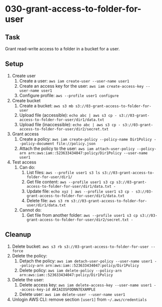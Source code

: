 # 030-grant-access-to-folder-for-user

## Task
Grant read-write access to a folder in a bucket for a user.

## Setup
1. Create user
	1. Create a user: `aws iam create-user --user-name user1`
	2. Create an access key for the user: `aws iam create-access-key --user-name user1`
	3. Configure profile: `aws --profile user1 configure`
2. Create bucket
	1. Create a bucket: `aws s3 mb s3://03-grant-access-to-folder-for-user`
	2. Upload file (accessible): `echo abc | aws s3 cp - s3://03-grant-access-to-folder-for-user/dir1/data.txt`
	3. Upload file (inaccessible): `echo abc | aws s3 cp - s3://03-grant-access-to-folder-for-user/dir2/secret.txt`
3. Grant access
	1. Create a policy: `aws iam create-policy --policy-name Dir1Policy --policy-document file://policy.json`
	2. Attach the policy to the user: `aws iam attach-user-policy --policy-arn arn:aws:iam::523633434047:policy/Dir1Policy --user-name user1`
3. Test access
	1. Can do:
		1. List files: `aws --profile user1 s3 ls s3://03-grant-access-to-folder-for-user/dir1/`
		2. Get file content: `aws --profile user1 s3 cp s3://03-grant-access-to-folder-for-user/dir1/data.txt -`
		2. Update file: `echo xyz | aws --profile user1 s3 cp - s3://03-grant-access-to-folder-for-user/dir1/data.txt`
		3. Delete file: `aws s3 rm s3://03-grant-access-to-folder-for-user/dir1/data.txt`
	2. Cannot do:
		1. Get file from another folder: `aws --profile user1 s3 cp s3://03-grant-access-to-folder-for-user/dir2/secret.txt -`

## Cleanup
1. Delete bucket: `aws s3 rb s3://03-grant-access-to-folder-for-user --force`
2. Delete the policy:
	1. Detach the policy: `aws iam detach-user-policy --user-name user1 --policy-arn arn:aws:iam::523633434047:policy/Dir1Policy`
	2. Delete policy: `aws iam delete-policy --policy-arn arn:aws:iam::523633434047:policy/Dir1Policy`
3. Delete the user:
	1. Delete access key: `aws iam delete-access-key --user-name user1 --access-key-id AKIAIOSFODNN7EXAMPLE`
	2. Delete user: `aws iam delete-user --user-name user1`
4. Unlogin AWS CLI: remove section `[user1]` from `~/.aws/credentials`
